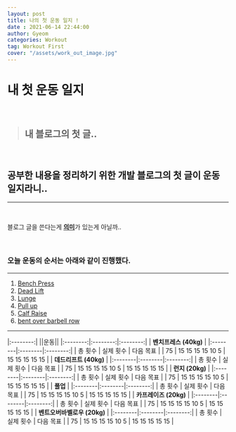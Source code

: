 ```yaml
---
layout: post
title: 나의 첫 운동 일지 !
date : 2021-06-14 22:44:00
author: Gyeom
categories: Workout
tag: Workout First
cover: "/assets/work_out_image.jpg"
---
```


<h1> 내 첫 운동 일지 </h1>

<br>

> ## 내 블로그의 첫 글..

<br>   
<h2>
    공부한 내용을 정리하기 위한 개발 블로그의 첫 글이 <strong>운동 일지라니..</strong>
</h2>
<hr>
<br/>

<p>
블로그 글을 쓴다는게 <strong><u>의미</u></strong>가 있는게 아닐까..
</p>
<br>  

<h3>
오늘 운동의 순서는 아래와 같이 진행했다.
</h3>

<hr>

<ol>
    <li><a href="" title="벤치 프레스 설명 링크"> Bench Press</a></li>
    <li><a href="" title="데드 리프트 설명 링크">Dead Lift</a></li>
    <li><a href="" title="런지 설명 링크">Lunge</a></li>
    <li><a href="" title="풀업 설명 링크">Pull up</a></li>
    <li><a href="" title="카프 레이즈 설명 링크">Calf Raise</a></li>
    <li><a href="" title="벤트 오버 바벨로우 설명 링크">bent over barbell row</a></li>  
</ol>  

<hr>

|:--------:|
||운동||
|:--------:|:--------:|:--------:|
| <b>벤치프레스 (40kg)</b> |
|:--------|:--------|:--------:|
| 총 횟수 | 실제 횟수 | 다음 목표 |
| 75 | 15 15 15 15 10 5 | 15 15 15 15 15 |
 | <b>데드리프트 (40kg)</b> |
|:--------|:--------|:--------:|
| 총 횟수 | 실제 횟수 | 다음 목표 |
| 75 | 15 15 15 15 10 5 | 15 15 15 15 15 |
| <b>런지 (20kg)</b> |
|:--------|:--------|:--------:|
| 총 횟수 | 실제 횟수 | 다음 목표 |
| 75 | 15 15 15 15 10 5 | 15 15 15 15 15 |
| <b>풀업</b> |
|:--------|:--------|:--------:|
| 총 횟수 | 실제 횟수 | 다음 목표 |
| 75 | 15 15 15 15 10 5 | 15 15 15 15 15 |
| <b>카프레이즈 (20kg)</b> |
|:--------|:--------|:--------:|
| 총 횟수 | 실제 횟수 | 다음 목표 |
| 75 | 15 15 15 15 10 5 | 15 15 15 15 15 |
| <b>벤트오버바벨로우 (20kg)</b> |
|:--------|:--------|:--------:|
| 총 횟수 | 실제 횟수 | 다음 목표 |
| 75 | 15 15 15 15 10 5 | 15 15 15 15 15 |
